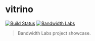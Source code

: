 vitrino
=======

[![Build Status](https://travis-ci.org/bandwidthcom/vitrino.svg?branch=master)](https://travis-ci.org/bandwidthcom/vitrino)
[![Bandwidth Labs](https://img.shields.io/badge/bandwidth_labs-showcase-orange.svg)](http://vitrino.herokuapp.com)

> Bandwidth Labs project showcase.
